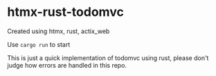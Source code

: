 # htmx-rust-todomvc
Created using htmx, rust, actix_web

Use `cargo run` to start

This is just a quick implementation of todomvc using rust, please don't judge how errors are handled in this repo.
